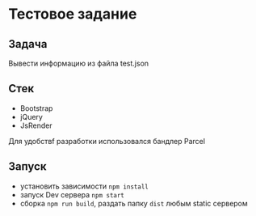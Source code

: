 # Тестовое задание

## Задача

Вывести информацию из файла test.json

## Стек

- Bootstrap
- jQuery
- JsRender

Для удобствf разработки использовался бандлер Parcel

## Запуск

- установить зависимости `npm install`
- запуск Dev сервера `npm start`
- сборка `npm run build`, раздать папку `dist` любым static сервером
